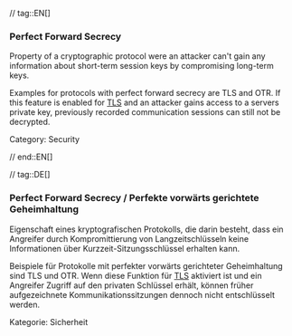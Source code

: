 // tag::EN[]
### Perfect Forward Secrecy

Property of a cryptographic protocol were an attacker can't gain any
information about short-term session keys by compromising long-term keys.

Examples for protocols with perfect forward secrecy are TLS and OTR. If this
feature is enabled for [TLS](#term-tls) and an attacker gains access to a servers private
key, previously recorded communication sessions can still not be decrypted.

Category: Security

// end::EN[]

// tag::DE[]
### Perfect Forward Secrecy / Perfekte vorwärts gerichtete Geheimhaltung

Eigenschaft eines kryptografischen Protokolls, die darin besteht, dass
ein Angreifer durch Kompromittierung von Langzeitschlüsseln keine
Informationen über Kurzzeit-Sitzungsschlüssel erhalten kann.

Beispiele für Protokolle mit perfekter vorwärts gerichteter
Geheimhaltung sind TLS und OTR. Wenn diese Funktion für
[TLS](#term-tls) aktiviert ist und ein Angreifer Zugriff auf den
privaten Schlüssel erhält, können früher aufgezeichnete
Kommunikationssitzungen dennoch nicht entschlüsselt werden.

Kategorie: Sicherheit


